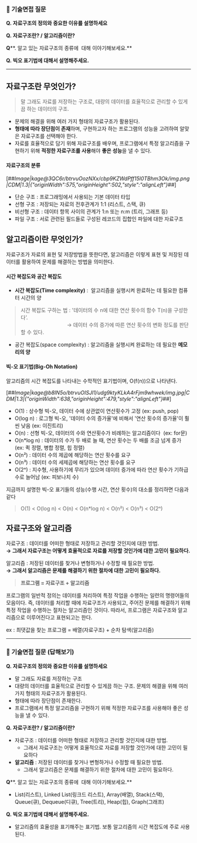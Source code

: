 ### **📌 기술면접 질문**

**Q. 자료구조의 정의와 중요한 이유를 설명하세요**

**Q. 자료구조란? / 알고리즘이란?**

**Q****. 알고 있는 자료구조의 종류에  대해 이야기해보세요.**

**Q. 빅오 표기법에 대해서 설명해주세요.**

---

## **자료구조란 무엇인가?**

> 말 그래도 자료를 저장하는 구조로, 대량의 데이터를 효율적으로 관리할 수 있게끔 하는 데이터의 구조.

-   문제의 해결을 위해 여러 가지 형태의 자료구조가 활용된다.
-   **형태에 따라 장단점이 존재**하며, 구현하고자 하는 프로그램의 성능을 고려하여 알맞은 자료구조를 선택해야 한다.
-   자료를 효율적으로 담기 위해 자료구조를 배우며, 프로그램에서 특정 알고리즘을 구현하기 위해 **적정한 자료구조를 사용**해야 **좋은 성능**을 낼 수 있다.

#### **자료구조의 분류**

[##_Image|kage@3QC6r/btrvuOozNXx/cbp9KZWdPff15l0TBhm3Ok/img.png|CDM|1.3|{"originWidth":575,"originHeight":502,"style":"alignLeft"}_##]

-   단순 구조 : 프로그래밍에서 사용되는 기본 데이터 타입
-   선형 구조 : 저장되는 자료의 전후관계가 1:1 (리스트, 스택, 큐)
-   비선형 구조 : 데이터 항목 사이의 관계가 1:n 또는 n:m (트리, 그래프 등)
-   파일 구조 : 서로 관련된 필드들로 구성된 레코드의 집합인 파일에 대한 자료구조

## **알고리즘이란 무엇인가?**

자료구조가 자료의 표현 및 저장방법을 뜻한다면, 알고리즘은 이렇게 표현 및 저장된 데이터를 활용하여 문제를 해결하는 방법을 의미한다.

#### **시간 복잡도와 공간 복잡도**

-   **시간 복잡도(Time complexity)** :  알고리즘을 실행시켜 완료하는 데 필요한 컴퓨터 시간의 양

> 시간 복잡도 구하는 법 : '데이터의 수 n에 대한 연산 횟수의 함수 T(n)을 구성한다’.   
>                                 → 데이터 수의 증가에 따른 연산 횟수의 변화 정도를 판단할 수 있다.

-   공간 복잡도(space complexity) : 알고리즘을 실행시켜 완료하는 데 필요한 **메모리의 양**

#### **빅-오 표기법(Big-Oh Notation)**

알고리즘의 시간 복잡도를 나타내는 수학적인 표기법이며, O(f(n))으로 나타낸다.

[##_Image|kage@b8IN5o/btrvuOISJI1/udg9ktyKLkA4rFjm9whwek/img.jpg|CDM|1.3|{"originWidth":638,"originHeight":479,"style":"alignLeft"}_##]

-   O(1) : 상수형 빅-오, 데이터 수에 상관없이 연산횟수가 고정 (ex: push, pop)
-   O(log n) : 로그형 빅-오, '데이터 수의 증가율'에 비해서 '연산 횟수의 증가율'이 훨씬 낮음 (ex: 이진트리)
-   O(n) : 선형 빅-오, 데이터의 수와 연산횟수가 비례하는 알고리즘이다  (ex: for문)
-   O(n\*log n) : 데이터의 수가 두 배로 늘 때, 연산 횟수는 두 배를 조금 넘게 증가  (ex: 퀵 정렬, 병합 정렬, 힙 정렬)
-   O(n²) : 데이터 수의 제곱에 해당하는 연산 횟수를 요구
-   O(n³) : 데이터 수의 세제곱에 해당하는 연산 횟수를 요구
-   O(2ⁿ) : 지수형, 사용하기에 무리가 있으며 데이터 증가에 따라 연산 횟수가 기하급수로 늘어남 (ex: 피보나치 수)

지금까지 설명한 빅-오 표기들의 성능(수행 시간, 연산 횟수)의 대소를 정리하면 다음과 같다

> O(1) < O(log n) < O(n) < O(n\*log n) < O(n²) < O(n³) < O(2ⁿ)

## **자료구조와 알고리즘**

자료구조 : 데이터를 어떠한 형태로 저장하고 관리할 것인지에 대한 방법.  
**→ 그래서 자료구조는 어떻게 효율적으로 자료를 저장할 것인가에 대한 고민이 필요하다.**

알고리즘 : 저장된 데이터를 찾거나 변형하거나 수정할 때 필요한 방법.  
****→** 그래서 알고리즘은 문제를 해결하기 위한 절차에 대한 고민이 필요하다.**

> **프로그램 = 자료구조 + 알고리즘**

프로그램의 일반적 정의는 데이터를 처리하여 특정 작업을 수행하는 일련의 명령어들의 모음이다. 즉, 데이터를 처리할 때에 자료구조가 사용되고, 주어진 문제를 해결하기 위해 특정 작업을 수행하는 절차는 알고리즘인 것이다. 따라서, 프로그램은 자료구조와 알고리즘으로 이루어진다고 표현되고는 한다.

ex : 최댓값을 찾는 프로그램 = 배열(자료구조) + 순차 탐색(알고리즘)

---

### **📌 기술면접 질문 (답해보기)**

**Q. 자료구조의 정의와 중요한 이유를 설명하세요**

-   말 그래도 자료를 저장하는 구조
-   대량의 데이터를 효율적으로 관리할 수 있게끔 하는 구조. 문제의 해결을 위해 여러 가지 형태의 자료구조가 활용된다.
-   형태에 따라 장단점이 존재한다.
-   프로그램에서 특정 알고리즘을 구현하기 위해 적정한 자료구조를 사용해야 좋은 성능을 낼 수 있다.

**Q. 자료구조란? / 알고리즘이란?**

-   자료구조 : 데이터를 어떠한 형태로 저장하고 관리할 것인지에 대한 방법.
    -   그래서 자료구조는 어떻게 효율적으로 자료를 저장할 것인가에 대한 고민이 필요하다
-   **알고리즘** : 저장된 데이터를 찾거나 변형하거나 수정할 때 필요한 방법.
    -   그래서 알고리즘은 문제를 해결하기 위한 절차에 대한 고민이 필요하다.

**Q****. 알고 있는 자료구조의 종류에  대해 이야기해보세요.**

-   List(리스트), Linked List(링크드 리스트), Array(배열), Stack(스택), Queue(큐), Dequeue(디큐), Tree(트리), Heap(힙), Graph(그래프)

**Q. 빅오 표기법에 대해서 설명해주세요.**

-   알고리즘의 효율성을 표기해주는 표기법. 보통 알고리즘의 시간 복잡도에 주로 사용된다.
